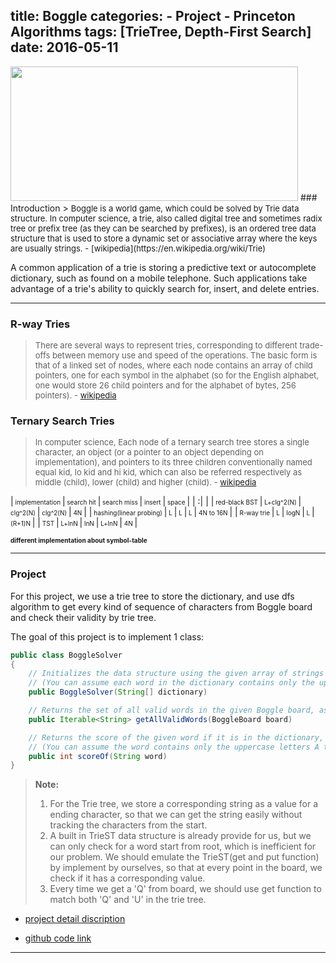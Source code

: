 title: Boggle
categories: 
    - Project
    - Princeton Algorithms
tags: [TrieTree, Depth-First Search]
date: 2016-05-11
---
<img src="https://farm8.staticflickr.com/7782/26923218076_6fbd8b3afe.jpg" width="460" height="215">
### Introduction
> <font size=2>Boggle is a world game, which could be solved by Trie data structure. In computer science, a trie, also called digital tree and sometimes radix tree or prefix tree (as they can be searched by prefixes), is an ordered tree data structure that is used to store a dynamic set or associative array where the keys are usually strings. - [wikipedia](https://en.wikipedia.org/wiki/Trie)</font>

A common application of a trie is storing a predictive text or autocomplete dictionary, such as found on a mobile telephone. Such applications take advantage of a trie's ability to quickly search for, insert, and delete entries.
<!--more-->
----       


### R-way Tries
> <font size=2>There are several ways to represent tries, corresponding to different trade-offs between memory use and speed of the operations. The basic form is that of a linked set of nodes, where each node contains an array of child pointers, one for each symbol in the alphabet (so for the English alphabet, one would store 26 child pointers and for the alphabet of bytes, 256 pointers). - [wikipedia](https://en.wikipedia.org/wiki/Trie#Implementation_strategies)</font>

### Ternary Search Tries
> <font size=2>In computer science, Each node of a ternary search tree stores a single character, an object (or a pointer to an object depending on implementation), and pointers to its three children conventionally named equal kid, lo kid and hi kid, which can also be referred respectively as middle (child), lower (child) and higher (child). - [wikipedia](https://en.wikipedia.org/wiki/Ternary_search_tree)</font>


|<font size=1>  implementation </font> |<font size=1>  search hit  </font>|<font size=1>  search miss  </font>|<font size=1>  insert  </font>|<font size=1>  space  </font>|
| :| |
|<font size=1>  red-black BST </font> |<font size=1>  L+clg^2(N)  </font>|<font size=1>  clg^2(N)  </font>|<font size=1>  clg^2(N)  </font>|<font size=1>  4N  </font>|
|<font size=1>  hashing(linear probing) </font> |<font size=1>  L  </font>|<font size=1>  L  </font>|<font size=1>  L  </font>|<font size=1>  4N to 16N  </font>|
|<font size=1>  R-way trie </font> |<font size=1>  L  </font>|<font size=1>  logN  </font>|<font size=1>  L  </font>|<font size=1>  (R+1)N  </font>|
|<font size=1>  TST </font> |<font size=1>  L+lnN  </font>|<font size=1>  lnN  </font>|<font size=1>  L+lnN  </font>|<font size=1>  4N  </font>|


<font size=1>**different implementation about symbol-table**</font>


---
### Project
For this project, we use a trie tree to store the dictionary, and use dfs algorithm to get every kind of sequence of characters from Boggle board and check their validity by trie tree.

The goal of this project is to implement 1 class:
```java
public class BoggleSolver
{
    // Initializes the data structure using the given array of strings as the dictionary.
    // (You can assume each word in the dictionary contains only the uppercase letters A through Z.)
    public BoggleSolver(String[] dictionary)

    // Returns the set of all valid words in the given Boggle board, as an Iterable.
    public Iterable<String> getAllValidWords(BoggleBoard board)

    // Returns the score of the given word if it is in the dictionary, zero otherwise.
    // (You can assume the word contains only the uppercase letters A through Z.)
    public int scoreOf(String word)
}
```


> **Note:**
>  1. For the Trie tree, we store a corresponding string as a value for a ending character, so that we can get the string easily without tracking the characters from the start.
>  2. A built in TrieST data structure is already provide for us, but we can only check for a word start from root, which is inefficient for our problem. We should emulate the TrieST(get and put function) by implement by ourselves, so that at every point in the board, we check if it has a corresponding value.
>  3. Every time we get a 'Q' from board, we should use get function to match both 'Q' and 'U' in the trie tree.

- [project detail discription](http://coursera.cs.princeton.edu/algs4/assignments/boggle.html)

- [github code link](https://github.com/xiaofeixiawang/algorithms/blob/master/princeton_hw9/src)

---
